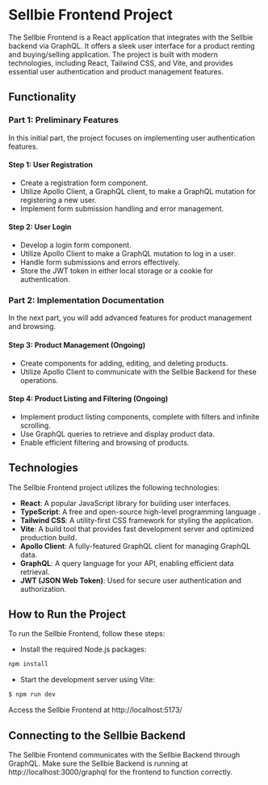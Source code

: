 # Sellbie Frontend Project

The Sellbie Frontend is a React application that integrates with the Sellbie backend via GraphQL. It offers a sleek user interface for a product renting and buying/selling application. The project is built with modern technologies, including React, Tailwind CSS, and Vite, and provides essential user authentication and product management features.

## Functionality

### Part 1: Preliminary Features

In this initial part, the project focuses on implementing user authentication features.

#### Step 1: User Registration

- Create a registration form component.
- Utilize Apollo Client, a GraphQL client, to make a GraphQL mutation for registering a new user.
- Implement form submission handling and error management.

#### Step 2: User Login

- Develop a login form component.
- Utilize Apollo Client to make a GraphQL mutation to log in a user.
- Handle form submissions and errors effectively.
- Store the JWT token in either local storage or a cookie for authentication.

### Part 2: Implementation Documentation

In the next part, you will add advanced features for product management and browsing.

#### Step 3: Product Management (Ongoing)

- Create components for adding, editing, and deleting products.
- Utilize Apollo Client to communicate with the Sellbie Backend for these operations.

#### Step 4: Product Listing and Filtering (Ongoing)

- Implement product listing components, complete with filters and infinite scrolling.
- Use GraphQL queries to retrieve and display product data.
- Enable efficient filtering and browsing of products.

## Technologies

The Sellbie Frontend project utilizes the following technologies:

- **React**: A popular JavaScript library for building user interfaces.
- **TypeScript**: A free and open-source high-level programming language .
- **Tailwind CSS**: A utility-first CSS framework for styling the application.
- **Vite**: A build tool that provides fast development server and optimized production build.
- **Apollo Client**: A fully-featured GraphQL client for managing GraphQL data.
- **GraphQL**: A query language for your API, enabling efficient data retrieval.
- **JWT (JSON Web Token)**: Used for secure user authentication and authorization.

## How to Run the Project

To run the Sellbie Frontend, follow these steps:

* Install the required Node.js packages:

```bash
npm install
```

* Start the development server using Vite:

```bash
$ npm run dev
```

Access the Sellbie Frontend at http://localhost:5173/


## Connecting to the Sellbie Backend

The Sellbie Frontend communicates with the Sellbie Backend through GraphQL. Make sure the Sellbie Backend is running at http://localhost:3000/graphql for the frontend to function correctly.
